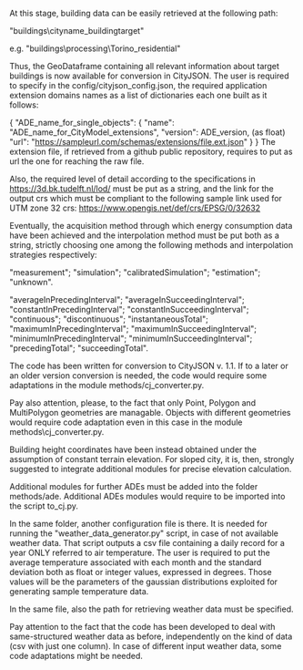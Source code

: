 At this stage, building data can be easily retrieved at the following path:

"buildings\cityname_buildingtarget"

e.g. "buildings\processing\Torino_residential"

Thus, the GeoDataframe containing all relevant information about target buildings is now available for conversion in CityJSON. 
The user is required to specify in the config/cityjson_config.json, the required application extension domains names as a list of dictionaries each one built as it follows:

{
  "ADE_name_for_single_objects": {
    "name": "ADE_name_for_CityModel_extensions",
    "version": ADE_version, (as float)
    "url": "https://sampleurl.com/schemas/extensions/file.ext.json"
  }
}
The extension file, if retrieved from a github public repository, requires to put as url the one for reaching the raw file.

Also, the required level of detail according to the specifications in https://3d.bk.tudelft.nl/lod/ must be put as a string, 
and the link for the output crs which must be compliant to the following sample link used for UTM zone 32 crs:
https://www.opengis.net/def/crs/EPSG/0/32632

Eventually, the acquisition method through which energy consumption data have been achieved and the interpolation method must be put both as a string, 
strictly choosing one among the following methods and interpolation strategies respectively:

  "measurement";
  "simulation";
  "calibratedSimulation";
  "estimation";
  "unknown".

  "averageInPrecedingInterval";
  "averageInSucceedingInterval";
  "constantInPrecedingInterval";
  "constantInSucceedingInterval";
  "continuous";
  "discontinuous";
  "instantaneousTotal";
  "maximumInPrecedingInterval";
  "maximumInSucceedingInterval";
  "minimumInPrecedingInterval";
  "minimumInSucceedingInterval";
  "precedingTotal";
  "succeedingTotal".

The code has been written for conversion to CityJSON v. 1.1. 
If to a later or an older version conversion is needed, the code would require some adaptations in the module methods/cj_converter.py.

Pay also attention, please, to the fact that only Point, Polygon and MultiPolygon geometries are managable. 
Objects with different geometries would require code adaptation even in this case in the module methods\cj_converter.py.

Building height coordinates have been instead obtained under the assumption of constant terrain elevation. 
For sloped city, it is, then, strongly suggested to integrate additional modules for precise elevation calculation. 

Additional modules for further ADEs must be added into the folder methods/ade. 
Additional ADEs modules would require to be imported into the script to_cj.py.

In the same folder, another configuration file is there. 
It is needed for running the "weather_data_generator.py" script, in case of not available weather data.
That script outputs a csv file containing a daily record for a year ONLY referred to air temperature.
The user is required to put the average temperature associated with each month and the standard deviation both as float or integer values, expressed in degrees.
Those values will be the parameters of the gaussian distributions exploited for generating sample temperature data.

In the same file, also the path for retrieving weather data must be specified. 

Pay attention to the fact that the code has been developed to deal with same-structured weather data as before, independently on the kind of data (csv with just one column).
In case of different input weather data, some code adaptations might be needed.